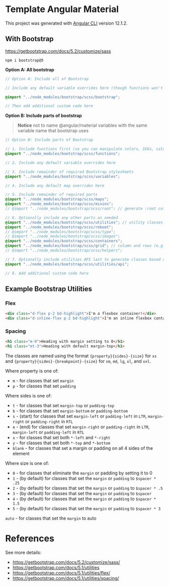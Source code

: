 # Template Angular Material

This project was generated with [Angular CLI](https://github.com/angular/angular-cli) version 12.1.2.

## With Bootstrap

https://getbootstrap.com/docs/5.2/customize/sass

```
npm i bootstrap@5
```

**Option A: All bootstrap**

```scss
// Option A: Include all of Bootstrap

// Include any default variable overrides here (though functions won't be available)

@import "../node_modules/bootstrap/scss/bootstrap";

// Then add additional custom code here
```

**Option B: Include parts of bootstrap**

> **Notice** not to name @angular/material variables with the same variable name that bootstrap uses

```scss
// Option B: Include parts of Bootstrap

// 1. Include functions first (so you can manipulate colors, SVGs, calc, etc)
@import "../node_modules/bootstrap/scss/functions";

// 2. Include any default variable overrides here

// 3. Include remainder of required Bootstrap stylesheets
@import "../node_modules/bootstrap/scss/variables";

// 4. Include any default map overrides here

// 5. Include remainder of required parts
@import "../node_modules/bootstrap/scss/maps";
@import "../node_modules/bootstrap/scss/mixins";
// @import "../node_modules/bootstrap/scss/root"; // generate :root color palettes and fonts

// 6. Optionally include any other parts as needed
@import "../node_modules/bootstrap/scss/utilities"; // utility classes for showing, hiding, aligning, and spacing content
@import "../node_modules/bootstrap/scss/reboot";
// @import "../node_modules/bootstrap/scss/type";
// @import "../node_modules/bootstrap/scss/images";
@import "../node_modules/bootstrap/scss/containers";
@import "../node_modules/bootstrap/scss/grid"; // column and rows (e.g. .col-md-4)
// @import "../node_modules/bootstrap/scss/helpers";

// 7. Optionally include utilities API last to generate classes based on the Sass map in `_utilities.scss`
@import "../node_modules/bootstrap/scss/utilities/api";

// 8. Add additional custom code here
```

## Example Bootstrap Utilities

### Flex

```html
<div class="d-flex p-2 bd-highlight">I'm a flexbox container!</div>
<div class="d-inline-flex p-2 bd-highlight">I'm an inline flexbox container!</div>
```

### Spacing

```html
<h1 class="m-0">Heading with margin setting to 0</h1>
<h1 class="mt-3">Heading with default margin-top</h1>
```

The classes are named using the format `{property}{sides}-{size}` for `xs` and `{property}{sides}-{breakpoint}-{size}` for `sm`, `md`, `lg`, `xl`, and `xxl`.

Where property is one of:

-   `m` - for classes that set `margin`
-   `p` - for classes that set `padding`

Where sides is one of:

-   `t` - for classes that set `margin-top` or `padding-top`
-   `b` - for classes that set `margin-bottom` or `padding-bottom`
-   `s` - (start) for classes that set `margin-left` or `padding-left` in `LTR`, `margin-right` or `padding-right` in `RTL`
-   `e` - (end) for classes that set `margin-right` or `padding-right` in `LTR`, `margin-left` or `padding-left` in `RTL`
-   `x` - for classes that set both `*-left` and `*-right`
-   `y` - for classes that set both `*-top` and `*-bottom`
-   `blank` - for classes that set a margin or padding on all 4 sides of the element

Where size is one of:

-   `0` - for classes that eliminate the `margin` or padding by setting it to 0
-   `1` - (by default) for classes that set the `margin` or `padding` to `$spacer * .25`
-   `2` - (by default) for classes that set the `margin` or `padding` to `$spacer * .5`
-   `3` - (by default) for classes that set the `margin` or `padding` to `$spacer`
-   `4` - (by default) for classes that set the `margin` or `padding` to `$spacer * 1.5`
-   `5` - (by default) for classes that set the `margin` or `padding` to `$spacer * 3`

`auto` - for classes that set the `margin` to auto

# References

See more details:

-   https://getbootstrap.com/docs/5.2/customize/sass/
-   https://getbootstrap.com/docs/5.1/utilities
-   https://getbootstrap.com/docs/5.1/utilities/flex/
-   https://getbootstrap.com/docs/5.1/utilities/spacing/
